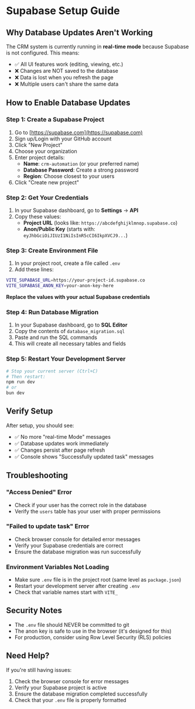 # Supabase Setup Guide

## Why Database Updates Aren't Working

The CRM system is currently running in **real-time mode** because Supabase is not configured. This means:
- ✅ All UI features work (editing, viewing, etc.)
- ❌ Changes are NOT saved to the database
- ❌ Data is lost when you refresh the page
- ❌ Multiple users can't share the same data

## How to Enable Database Updates

### Step 1: Create a Supabase Project

1. Go to [https://supabase.com](https://supabase.com)
2. Sign up/Login with your GitHub account
3. Click "New Project"
4. Choose your organization
5. Enter project details:
   - **Name**: `crm-automation` (or your preferred name)
   - **Database Password**: Create a strong password
   - **Region**: Choose closest to your users
6. Click "Create new project"

### Step 2: Get Your Credentials

1. In your Supabase dashboard, go to **Settings** → **API**
2. Copy these values:
   - **Project URL** (looks like: `https://abcdefghijklmnop.supabase.co`)
   - **Anon/Public Key** (starts with: `eyJhbGciOiJIUzI1NiIsInR5cCI6IkpXVCJ9...`)

### Step 3: Create Environment File

1. In your project root, create a file called `.env`
2. Add these lines:

```bash
VITE_SUPABASE_URL=https://your-project-id.supabase.co
VITE_SUPABASE_ANON_KEY=your-anon-key-here
```

**Replace the values with your actual Supabase credentials**

### Step 4: Run Database Migration

1. In your Supabase dashboard, go to **SQL Editor**
2. Copy the contents of `database_migration.sql`
3. Paste and run the SQL commands
4. This will create all necessary tables and fields

### Step 5: Restart Your Development Server

```bash
# Stop your current server (Ctrl+C)
# Then restart:
npm run dev
# or
bun dev
```

## Verify Setup

After setup, you should see:
- ✅ No more "real-time Mode" messages
- ✅ Database updates work immediately
- ✅ Changes persist after page refresh
- ✅ Console shows "Successfully updated task" messages

## Troubleshooting

### "Access Denied" Error
- Check if your user has the correct role in the database
- Verify the `users` table has your user with proper permissions

### "Failed to update task" Error
- Check browser console for detailed error messages
- Verify your Supabase credentials are correct
- Ensure the database migration was run successfully

### Environment Variables Not Loading
- Make sure `.env` file is in the project root (same level as `package.json`)
- Restart your development server after creating `.env`
- Check that variable names start with `VITE_`

## Security Notes

- The `.env` file should NEVER be committed to git
- The anon key is safe to use in the browser (it's designed for this)
- For production, consider using Row Level Security (RLS) policies

## Need Help?

If you're still having issues:
1. Check the browser console for error messages
2. Verify your Supabase project is active
3. Ensure the database migration completed successfully
4. Check that your `.env` file is properly formatted
